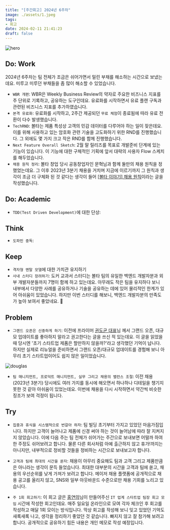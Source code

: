 ```yaml
---
title: "[주간회고] 2024년 6주차"
image: ./assets/1.jpeg
tags:
- 회고
date: 2024-02-11 21:41:23
draft: false
---
```


![hero](./assets/1.jpeg)

## Do: Work

2024년 6주차는 팀 전체가 조금은 쉬어가면서 밀린 부채를 해소하는 시간으로 보냈는데요. 미루고 미루던 부채들을 좀 많이 해소할 수 있었습니다.

- `WBR 개편`: WBR은 Weekly Business Review의 약자로 주요한 비즈니스 지표를 주 단위로 기록하고, 공유하는 도구인데요. 유료화를 시작하면서 유료 플랜 구독과 관련된 비즈니스 지표를 추가하였습니다.
- `본격 유료화`: 유료화를 시작하고, 2주간 제공되던 `무료 체험`이 종료됨에 따라 유료 전환이 다수 발생했습니다.
- `TechRND`: 볼타는 제품 특성상 고객의 민감 데이터를 다루어야 하는 일이 잦은데요. 이를 위해 사용하고 있는 암호화 관련 기술을 고도화하기 위한 RND를 진행했습니다. 그 외에도 몇 가지 크고 작은 RND를 함께 진행했습니다.
- `Next Feature Overall Sketch`: 2월 말 릴리즈를 목표로 개발준비 단계에 있는 기능이 있습니다. 이 기능에 대한 구체적인 기획에 앞서 대략의 사용자 Flow 스케치를 해두었습니다.
- `채용 원칙 정리`: 볼타 창업 당시 공동창업자인 문혁님과 함께 둘만의 채용 원칙을 정했었는데요. 그 이후 2023년 3분기 채용을 거치며 지금에 이르기까지 그 원칙과 생각이 조금 더 구체화 된 것 같다는 생각이 들어 [[볼타 이야기] 채용 원칙](/볼타-이야기-채용-원칙)이라는 글을 작성했습니다.

## Do: Academic

- `TDD(Test Driven Development)`에 대한 단상: 

## Think

- `도파민 중독`: 


## Keep

- `격자형 멘탈 모델`에 대한 가치관 유지하기
- `사내 스터디 장려하기`: 도커 교과서 스터디는 볼타 팀의 유일한 백엔드 개발자분과 외부 개발자분들까지 7명이 함께 하고 있는데요. 아무래도 작은 팀을 유지하다 보니 내부에서 다양한 사례를 공유하거나 기술을 공유하는 데에 있어 물리적인 한계가 있어 아쉬움이 있었습니다. 하지만 이번 스터디를 해보니, 백엔드 개발자분의 만족도가 높아 보여서 좋았네요. 🙂

## Problem

- `그랜드 오픈은 신중하게 하기`: 이전에 프라이머 [권도균 대표](https://www.facebook.com/douglasguen3)님 께서 그랜드 오픈, 대규모 업데이트를 좋아하지 말라고 권고한다는 글을 쓰신 적 있는데요. 이 글을 읽었을 때 당시엔 '초기 스타트업 제품은 할만하지 않을까?'라고 생각했던 기억이 납니다. 하지만 실제로 리뉴얼을 준비하면서 그랜드 오픈/대규모 업데이트를 경험해 보니 아무리 초기 스타트업이어도 쉽지 않은 일이었습니다.

![douglas](assets/2.png)

- `팀 매니지먼트, 프로덕트 매니지먼트, 실무 그리고 채용의 밸런스 조절`: 이전 채용(2023년 3분기) 당시에도 여러 가지를 동시에 해오면서 하나하나 디테일을 챙기지 못한 것 같아 아쉬움이 있었는데요. 이번에 채용을 다시 시작하면서 약간씩 비슷한 징조가 보여 걱정이 됩니다.

## Try

- `집중과 휴식을 시스템적으로 번갈아 하자`: 팀 빌딩 초기부터 가지고 있었던 마음가짐입니다. 하지만 고객이 늘어나고 제품에 신경 써야 하는 것이 늘어남에 따라 잘 지켜지지 않았습니다. 이에 다음 주는 팀 전체가 쉬어가는 주간으로 보내보면 어떨까 하여 한 주정도 쉬어보려고 합니다. 물론 다른 회사처럼 아예 출근하지 않고 휴가!까지는 아니지만, 내부적으로 정비할 것들을 정비하는 시간으로 보내보고자 합니다.

- `고객과 팀에 최대의 시간을 쏟자`: 채용이 아무리 중요해도 팀과 고객 그리고 제품만큼은 아니라는 생각이 문득 들었습니다. 최대한 대부분의 시간을 고객과 팀에 쏟고, 채용의 우선순위를 낮게 가져가 보려고 합니다. 메이저 채용 플랫폼에 공개적으로 채용 공고를 올리지 않고, SNS와 일부 아웃바운드 수준으로만 채용 기회를 노리고 있습니다.

- `주 1회 회고하기`: 이 회고 글은 [홍연의](https://www.linkedin.com/in/yeoneui-hong)님이 만들어주신 `IT 업계 스타트업 팀장 회고 모임` 시간에 작성한 회고인데요. 매주 일요일 온라인으로 모여 각자 체크인 후 회고를 작성하고 매달 1회 모이는 방식입니다. 막상 회고를 작성해 보니 잊고 있었던 기억도 새록새록 나고, 생각을 정리하기 좋았던 것 같습니다. 빠지지 않고 잘 참가해 보려고 합니다. 공개적으로 공유하기 힘든 내용은 개인 메모로 작성 예정입니다.